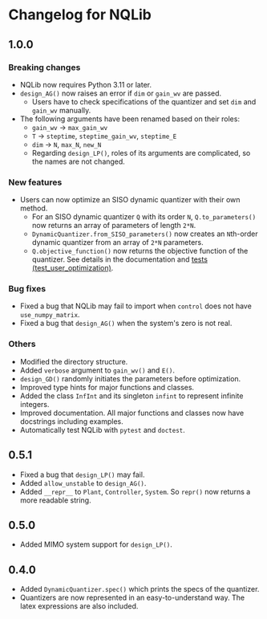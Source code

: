 # Changelog for NQLib

## 1.0.0

### Breaking changes

- NQLib now requires Python 3.11 or later.
- `design_AG()` now raises an error if `dim` or `gain_wv` are passed.
  - Users have to check specifications of the quantizer and set `dim` and `gain_wv` manually.
- The following arguments have been renamed based on their roles:
  - `gain_wv` → `max_gain_wv`
  - `T` → `steptime`, `steptime_gain_wv`, `steptime_E`
  - `dim` → `N`, `max_N`, `new_N`
  - Regarding `design_LP()`, roles of its arguments are complicated, so the names are not changed.

### New features

- Users can now optimize an SISO dynamic quantizer with their own method.
  - For an SISO dynamic quantizer `Q` with its order `N`, `Q.to_parameters()` now returns an array of parameters of length `2*N`.
  - `DynamicQuantizer.from_SISO_parameters()` now creates an `N`th-order dynamic quantizer from an array of `2*N` parameters.
  - `Q.objective_function()` now returns the objective function of the quantizer. See details in the documentation and [tests (test_user_optimization)](tests/test_nqlib.py).

### Bug fixes

- Fixed a bug that NQLib may fail to import when `control` does not have `use_numpy_matrix`.
- Fixed a bug that `design_AG()` when the system's zero is not real.

### Others

- Modified the directory structure.
- Added `verbose` argument to `gain_wv()` and `E()`.
- `design_GD()` randomly initiates the parameters before optimization.
- Improved type hints for major functions and classes.
- Added the class `InfInt` and its singleton `infint` to represent infinite integers.
- Improved documentation. All major functions and classes now have docstrings including examples.
- Automatically test NQLib with `pytest` and `doctest`.

## 0.5.1

- Fixed a bug that `design_LP()` may fail.
- Added `allow_unstable` to `design_AG()`.
- Added `__repr__` to `Plant`, `Controller`, `System`. So `repr()` now returns a more readable string.

## 0.5.0

- Added MIMO system support for `design_LP()`.

## 0.4.0

- Added `DynamicQuantizer.spec()` which prints the specs of the quantizer.
- Quantizers are now represented in an easy-to-understand way. The latex expressions are also included.
